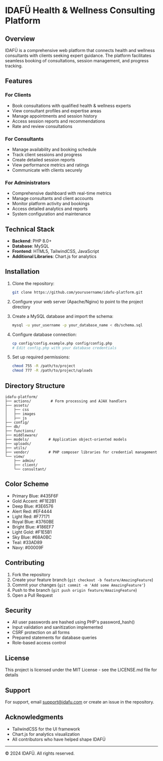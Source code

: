 # IDAFÜ Health & Wellness Consulting Platform

## Overview

IDAFÜ is a comprehensive web platform that connects health and wellness consultants with clients seeking expert guidance. The platform facilitates seamless booking of consultations, session management, and progress tracking.

## Features

### For Clients

- Book consultations with qualified health & wellness experts
- View consultant profiles and expertise areas
- Manage appointments and session history
- Access session reports and recommendations
- Rate and review consultations

### For Consultants

- Manage availability and booking schedule
- Track client sessions and progress
- Create detailed session reports
- View performance metrics and ratings
- Communicate with clients securely

### For Administrators

- Comprehensive dashboard with real-time metrics
- Manage consultants and client accounts
- Monitor platform activity and bookings
- Access detailed analytics and reports
- System configuration and maintenance

## Technical Stack

- **Backend**: PHP 8.0+
- **Database**: MySQL
- **Frontend**: HTML5, TailwindCSS, JavaScript
- **Additional Libraries**: Chart.js for analytics

## Installation

1. Clone the repository:

   ```bash
   git clone https://github.com/yourusername/idafu-platform.git
   ```

2. Configure your web server (Apache/Nginx) to point to the project directory

3. Create a MySQL database and import the schema:

   ```bash
   mysql -u your_username -p your_database_name < db/schema.sql
   ```

4. Configure database connection:

   ```bash
   cp config/config.example.php config/config.php
   # Edit config.php with your database credentials
   ```

5. Set up required permissions:

   ```bash
   chmod 755 -R /path/to/project
   chmod 777 -R /path/to/project/uploads
   ```

## Directory Structure

```plaintext
idafu-platform/
├── actions/         # Form processing and AJAX handlers
├── assets/
│   ├── css
│   ├── images
│   ├── js         
├── config/
├── db/
├── functions/
├── middleware/
├── models/         # Application object-oriented models
├── uploads/
├── utils/
├── vendor/         # PHP composer libraries for credential management
└── view/
    ├── admin/     
    ├── client/    
    └── consultant/
```

## Color Scheme

- Primary Blue: #435F6F
- Gold Accent: #F1E2B1
- Deep Blue: #3E6576
- Alert Red: #EF4444
- Light Red: #F77171
- Royal Blue: #3760BE
- Bright Blue: #186EF7
- Light Gold: #F1E5B1
- Sky Blue: #68A0BC
- Teal: #33AD89
- Navy: #00009F

## Contributing

1. Fork the repository
2. Create your feature branch (`git checkout -b feature/AmazingFeature`)
3. Commit your changes (`git commit -m 'Add some AmazingFeature'`)
4. Push to the branch (`git push origin feature/AmazingFeature`)
5. Open a Pull Request

## Security

- All user passwords are hashed using PHP's password_hash()
- Input validation and sanitization implemented
- CSRF protection on all forms
- Prepared statements for database queries
- Role-based access control

## License

This project is licensed under the MIT License - see the LICENSE.md file for details

## Support

For support, email [support@idafu.com](mailto:support@idafu.com) or create an issue in the repository.

## Acknowledgments

- TailwindCSS for the UI framework
- Chart.js for analytics visualization
- All contributors who have helped shape IDAFÜ

---
© 2024 IDAFÜ. All rights reserved.
